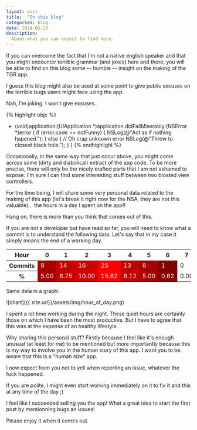 ```yaml
---
layout: post
title:  "On this blog"
categories: blog
date: 2014-05-23
description:
  About what you can expect to find here.
---
```


If you can overcome the fact that I'm not a native english speaker and that you might encounter terrible grammar (and jokes) here and there, you will be able to find on this blog some -- humble -- insight on the making of the TGR app.

I guess this blog might also be used at some point to give public excuses on the terrible bugs users might face using the app.

Nah, I'm joking. I won't give excuses.



{% highlight objc %}
- (void)application:(UIApplication *)application didFailMiserably:(NSError *)error {
    if (error.code == notFunny) {
        NSLog(@"Act as if nothing hapened.");
    } else {
        // Oh crap unknown error
        NSLog(@"Throw to closest black hole.");
	}
}
{% endhighlight %}

Occasionally, in the same way that just occur above, you might come across some (dirty and diabolical) extract of the app code. To be more precise, there will only be the nicely crafted parts that I am not ashamed to expose. I'm sure I can find some interesting stuff between two bloated view controllers.

For the time being, I will share some very personal data related to the making of this app (let's break it right now for the NSA, they are not this valuable)... the hours in a day I spent on the app!!

Hang on, there is more than you think that comes out of this.

If you are not a developer but have read so far, you will need to know what a commit is to understand the following data. Let's say that in my case it simply means the end of a working day.

<table class="table table-striped table-hover "><tbody><tr><th>Hour</th><th>0</th><th>1</th><th>2</th><th>3</th><th>4</th><th>5</th><th>6</th><th>7</th><th>8</th><th>9</th><th>10</th><th>11</th><th>12</th><th>13</th><th>14</th><th>15</th><th>16</th><th>17</th><th>18</th><th>19</th><th>20</th><th>21</th><th>22</th><th>23</th></tr>
<tr><th>Commits</th><td style="color: white; background-color: rgb(167, 0, 0)">8</td><td style="color: white; background-color: rgb(198, 0, 0)">14</td><td style="color: white; background-color: rgb(208, 0, 0)">16</td><td style="color: white; background-color: rgb(255, 0, 0)">25</td><td style="color: white; background-color: rgb(193, 0, 0)">13</td><td style="color: white; background-color: rgb(167, 0, 0)">8</td><td style="color: white; background-color: rgb(132, 0, 0)">1</td><td>0</td><td>0</td><td>0</td><td style="color: white; background-color: rgb(132, 0, 0)">1</td><td>0</td><td style="color: white; background-color: rgb(142, 0, 0)">3</td><td style="color: white; background-color: rgb(157, 0, 0)">6</td><td style="color: white; background-color: rgb(137, 0, 0)">2</td><td style="color: white; background-color: rgb(188, 0, 0)">12</td><td style="color: white; background-color: rgb(147, 0, 0)">4</td><td style="color: white; background-color: rgb(152, 0, 0)">5</td><td style="color: white; background-color: rgb(183, 0, 0)">11</td><td style="color: white; background-color: rgb(193, 0, 0)">13</td><td style="color: white; background-color: rgb(152, 0, 0)">5</td><td style="color: white; background-color: rgb(137, 0, 0)">2</td><td style="color: white; background-color: rgb(152, 0, 0)">5</td><td style="color: white; background-color: rgb(157, 0, 0)">6</td></tr>
<tr><th>%</th><td style="color: white; background-color: rgb(167, 0, 0)">5.00</td><td style="color: white; background-color: rgb(198, 0, 0)">8.75</td><td style="color: white; background-color: rgb(208, 0, 0)">10.00</td><td style="color: white; background-color: rgb(255, 0, 0)">15.62</td><td style="color: white; background-color: rgb(193, 0, 0)">8.12</td><td style="color: white; background-color: rgb(167, 0, 0)">5.00</td><td style="color: white; background-color: rgb(132, 0, 0)">0.62</td><td>0.00</td><td>0.00</td><td>0.00</td><td style="color: white; background-color: rgb(132, 0, 0)">0.62</td><td>0.00</td><td style="color: white; background-color: rgb(142, 0, 0)">1.88</td><td style="color: white; background-color: rgb(157, 0, 0)">3.75</td><td style="color: white; background-color: rgb(137, 0, 0)">1.25</td><td style="color: white; background-color: rgb(188, 0, 0)">7.50</td><td style="color: white; background-color: rgb(147, 0, 0)">2.50</td><td style="color: white; background-color: rgb(152, 0, 0)">3.12</td><td style="color: white; background-color: rgb(183, 0, 0)">6.88</td><td style="color: white; background-color: rgb(193, 0, 0)">8.12</td><td style="color: white; background-color: rgb(152, 0, 0)">3.12</td><td style="color: white; background-color: rgb(137, 0, 0)">1.25</td><td style="color: white; background-color: rgb(152, 0, 0)">3.12</td><td style="color: white; background-color: rgb(157, 0, 0)">3.75</td></tr></tbody></table>


Same data in a graph:


![chart]({{ site.url}}/assets/img/hour_of_day.png)


I spent a lot time working during the night. These quiet hours are certainly those on which I have been the most productive. But I have to agree that this was at the expense of an healthy lifestyle.

Why sharing this personal stuff? Firstly because I feel like it's enough unusual (at least for me) to be mentioned but more importantly because this is my way to involve you in the human story of this app.  I want you to be aware that this is a "human size" app.

I now expect from you not to yell when reporting an issue, whatever the fuck happened. 

If you are polite, I might even start working immediately on it to fix it and this at any time of the day ;)


I feel like I succeeded selling you the app! What a great idea to start the first post by mentionning bugs an issues!

Please enjoy it when it comes out.